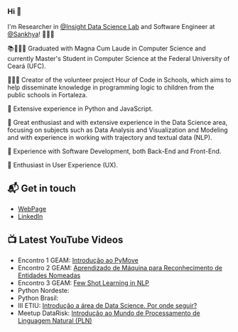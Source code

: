 ### Hi 🥰

I'm Researcher in [@Insight Data Science Lab](https://insightlab.ufc.br/) and Software Engineer at [@Sankhya](https://www.sankhya.com.br/)! 👩🏻‍💻

📚👩🏻‍🎓 Graduated with Magna Cum Laude in Computer Science and currently Master's Student in Computer Science at the Federal University of Ceará (UFC).

👩🏻‍🏫 Creator of the volunteer project Hour of Code in Schools, which aims to help disseminate knowledge in programming logic to children from the public schools in Fortaleza.

📌 Extensive experience in Python and JavaScript.

📌 Great enthusiast and with extensive experience in the Data Science area, focusing on subjects such as Data Analysis and Visualization and Modeling and with experience in working with trajectory and textual data (NLP).

📌 Experience with Software Development, both Back-End and Front-End. 

📌 Enthusiast in User Experience (UX).


## 📬 Get in touch

- [WebPage](https://andyfernandes.github.io/)
- [LinkedIn](https://www.linkedin.com/in/andreza-fernandes/)

## 📺 Latest YouTube Videos
- Encontro 1 GEAM: [Introdução ao PyMove](https://www.youtube.com/watch?v=XIxmXcFA0I4&t=2s)
- Encontro 2 GEAM: [Aprendizado de Máquina para Reconhecimento de Entidades Nomeadas](https://www.youtube.com/watch?v=_NKQCzuZbKc)
- Encontro 3 GEAM: [Few Shot Learning in NLP](https://www.youtube.com/watch?v=aS-6UX-0AGo)
- Python Nordeste:
- Python Brasil:
- III ETIU: [Introdução a área de Data Science. Por onde seguir?](https://youtu.be/LeSpYkyZbrg)
- Meetup DataRisk: [Introdução ao Mundo de Processamento de Linguagem Natural (PLN)](https://www.youtube.com/watch?v=kUQzXXNSu6Q&t=3s)

<!--
I'm Researcher and Developer 
**AndyFernandes/AndyFernandes** is a ✨ _special_ ✨ repository because its `README.md` (this file) appears on your GitHub profile.

Here are some ideas to get you started:

- 🔭 I’m currently working on ...
- 🌱 I’m currently learning ...
- 👯 I’m looking to collaborate on ...
- 🤔 I’m looking for help with ...
- 💬 Ask me about ...
- 📫 How to reach me: ...
- 😄 Pronouns: ...
- ⚡ Fun fact: ...
-->
